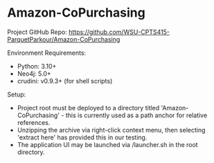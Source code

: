 # Amazon-CoPurchasing

Project GitHub Repo: https://github.com/WSU-CPTS415-ParquetParkour/Amazon-CoPurchasing


Environment Requirements:
* Python: 3.10+
* Neo4j: 5.0+
* crudini: v0.9.3+ (for shell scripts)

Setup:
* Project root must be deployed to a directory titled 'Amazon-CoPurchasing' - this is currently used as a path anchor for relative references.
* Unzipping the archive via right-click context menu, then selecting 'extract here' has provided this in our testing.
* The application UI may be launched via /launcher.sh in the root directory.
